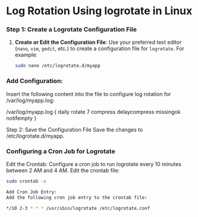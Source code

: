 # Log Rotation Using logrotate in Linux


### Step 1: Create a Logrotate Configuration File

1. **Create or Edit the Configuration File**:
   Use your preferred text editor (`nano`, `vim`, `gedit`, etc.) to create a configuration file for `logrotate`. For example:

   ```bash
   sudo nano /etc/logrotate.d/myapp


### Add Configuration:
Insert the following content into the file to configure log rotation for /var/log/myapp.log:

/var/log/myapp.log {
    daily
    rotate 7
    compress
    delaycompress
    missingok
    notifempty
}

Step 2: Save the Configuration File
Save the changes to /etc/logrotate.d/myapp.

### Configuring a Cron Job for Logrotate
Edit the Crontab:
Configure a cron job to run logrotate every 10 minutes between 2 AM and 4 AM. Edit the crontab file:

```bash
sudo crontab -e

Add Cron Job Entry:
Add the following cron job entry to the crontab file:

*/10 2-3 * * * /usr/sbin/logrotate /etc/logrotate.conf
